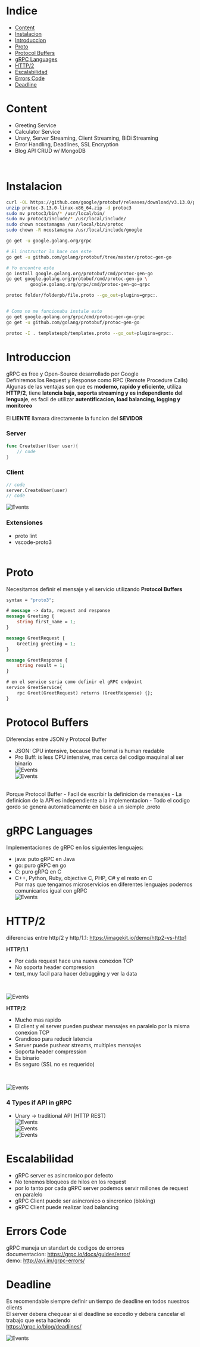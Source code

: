 # Indice
- [Content](#content)
- [Instalacion](#instalacion)
- [Introduccion](#introduccion)
- [Proto](#proto)
- [Protocol Buffers](#protocol-buffers)
- [gRPC Languages](#grpc-anguages)
- [HTTP/2](#http/2)
- [Escalabilidad](#escalabilidad)
- [Errors Code](#errors-code)
- [Deadline](#deadline)

# Content

- Greeting Service
- Calculator Service
- Unary, Server Streaming, Client Streaming, BiDi Streaming
- Error Handling, Deadlines, SSL Encryption
- Blog API CRUD w/ MongoDB
<br />

# Instalacion

```sh
curl -OL https://github.com/google/protobuf/releases/download/v3.13.0/protoc-3.13.0-linux-x86_64.zip
unzip protoc-3.13.0-linux-x86_64.zip -d protoc3
sudo mv protoc3/bin/* /usr/local/bin/
sudo mv protoc3/include/* /usr/local/include/
sudo chown ncostamagna /usr/local/bin/protoc
sudo chown -R ncostamagna /usr/local/include/google
```
```sh
go get -u google.golang.org/grpc

# El instructor lo hace con este
go get -u github.com/golang/protobuf/tree/master/protoc-gen-go

# Yo encontre este
go install google.golang.org/protobuf/cmd/protoc-gen-go
go get google.golang.org/protobuf/cmd/protoc-gen-go \
         google.golang.org/grpc/cmd/protoc-gen-go-grpc

protoc folder/folderpb/file.proto --go_out=plugins=grpc:.


# Como no me funcionaba instale esto
go get google.golang.org/grpc/cmd/protoc-gen-go-grpc
go get -u github.com/golang/protobuf/protoc-gen-go

protoc -I . templatespb/templates.proto --go_out=plugins=grpc:.
```
# Introduccion

gRPC es free y Open-Source desarrollado por Google<br />
Definiremos los Request y Response como RPC (Remote Procedure Calls)<br />
Algunas de las ventajas son que es **moderno, rapido y eficiente**, utiliza **HTTP/2**, tiene **latencia baja, soporta streaming y es independiente del lenguaje**, es facil de utilizar **autentificacion, load balancing, logging y monitoreo**<br /><br/>
El **LIENTE** llamara directamente la funcion del **SEVIDOR**

### Server
```go
func CreateUser(User user){
    // code
}
```

### Client
```go
// code
server.CreateUser(user)
// code
```
![Events](../images/61.png)

### Extensiones
- proto lint
- vscode-proto3
<br /><br />



# Proto
Necesitamos definir el mensaje y el servicio utilizando **Protocol Buffers**<br />
```proto
syntax = "proto3";

# message -> data, request and response
message Greeting {
    string first_name = 1;
}

message GreetRequest {
    Greeting greeting = 1;
}

message GreetResponse {
    string result = 1;
}

# en el service seria como definir el gRPC endpoint
service GreetService{
    rpc Greet(GreetRequest) returns (GreetResponse) {};
}
```

# Protocol Buffers
Diferencias entre JSON y Protocol Buffer
- JSON: CPU intensive, because the format is human readable
- Pro Buff: is less CPU intensive, mas cerca del codigo maquinal al ser binario<br />
![Events](../images/63.png)<br />
![Events](../images/69.png)
<br />
Porque Protocol Buffer
- Facil de escribir la definicion de mensajes
- La definicion de la API es independiente a la implementacion
- Todo el codigo gordo se genera automaticamente en base a un siemple .proto

# gRPC Languages
Implementaciones de gRPC en los siguientes lenguajes:
- java: puto gRPC en Java
- go: puro gRPC en go
- C: puro gRPQ en C
- C++, Python, Ruby, objective C, PHP, C# y el resto en C <br />
Por mas que tengamos microservicios en diferentes lenguajes podemos comunicarlos igual con gRPC<br />
![Events](../images/64.png)

# HTTP/2
diferencias entre http/2 y http/1.1: https://imagekit.io/demo/http2-vs-http1
<br />

**HTTP/1.1**
- Por cada request hace una nueva conexion TCP
- No soporta header compression
- text, muy facil para hacer debugging y ver la data
<br />

![Events](../images/65.png)<br />

**HTTP/2**
- Mucho mas rapido
- El client y el server pueden pushear mensajes en paralelo por la misma conexion TCP
- Grandioso para reducir latencia
- Server puede pushear streams, multiples mensajes
- Soporta header compression
- Es binario
- Es seguro (SSL no es requerido)
<br />

![Events](../images/66.png)<br />

### 4 Types if API in gRPC
- Unary -> traditional API (HTTP REST)<br />
![Events](../images/67.png)<br />
![Events](../images/68.png)<br />
![Events](../images/70.png)


# Escalabilidad
- gRPC server es asincronico por defecto
- No tenemos bloqueos de hilos en los request
- por lo tanto por cada gRPC server podemos servir millones de request en paralelo
- gRPC Client puede ser asincronico o sincronico (bloking)
- gRPC Client puede realizar load balancing

# Errors Code
gRPC maneja un standart de codigos de errores
<br />
documentacion: https://grpc.io/docs/guides/error/
<br />
demo: http://avi.im/grpc-errors/

# Deadline
Es recomendable siempre definir un tiempo de deadline en todos nuestros clients <br />
El server debera chequear si el deadline se excedio y debera cancelar el trabajo que esta haciendo<br />
https://grpc.io/blog/deadlines/
<br />

![Events](../images/71.png)